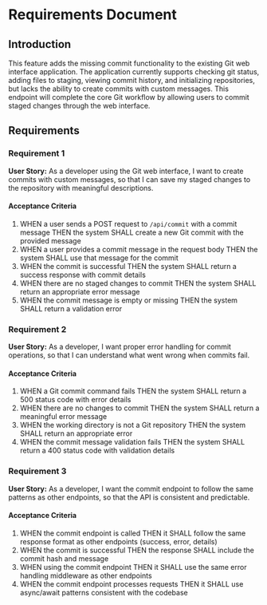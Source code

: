 # Requirements Document

## Introduction

This feature adds the missing commit functionality to the existing Git web interface application. The application currently supports checking git status, adding files to staging, viewing commit history, and initializing repositories, but lacks the ability to create commits with custom messages. This endpoint will complete the core Git workflow by allowing users to commit staged changes through the web interface.

## Requirements

### Requirement 1

**User Story:** As a developer using the Git web interface, I want to create commits with custom messages, so that I can save my staged changes to the repository with meaningful descriptions.

#### Acceptance Criteria

1. WHEN a user sends a POST request to `/api/commit` with a commit message THEN the system SHALL create a new Git commit with the provided message
2. WHEN a user provides a commit message in the request body THEN the system SHALL use that message for the commit
3. WHEN the commit is successful THEN the system SHALL return a success response with commit details
4. WHEN there are no staged changes to commit THEN the system SHALL return an appropriate error message
5. WHEN the commit message is empty or missing THEN the system SHALL return a validation error

### Requirement 2

**User Story:** As a developer, I want proper error handling for commit operations, so that I can understand what went wrong when commits fail.

#### Acceptance Criteria

1. WHEN a Git commit command fails THEN the system SHALL return a 500 status code with error details
2. WHEN there are no changes to commit THEN the system SHALL return a meaningful error message
3. WHEN the working directory is not a Git repository THEN the system SHALL return an appropriate error
4. WHEN the commit message validation fails THEN the system SHALL return a 400 status code with validation details

### Requirement 3

**User Story:** As a developer, I want the commit endpoint to follow the same patterns as other endpoints, so that the API is consistent and predictable.

#### Acceptance Criteria

1. WHEN the commit endpoint is called THEN it SHALL follow the same response format as other endpoints (success, error, details)
2. WHEN the commit is successful THEN the response SHALL include the commit hash and message
3. WHEN using the commit endpoint THEN it SHALL use the same error handling middleware as other endpoints
4. WHEN the commit endpoint processes requests THEN it SHALL use async/await patterns consistent with the codebase
